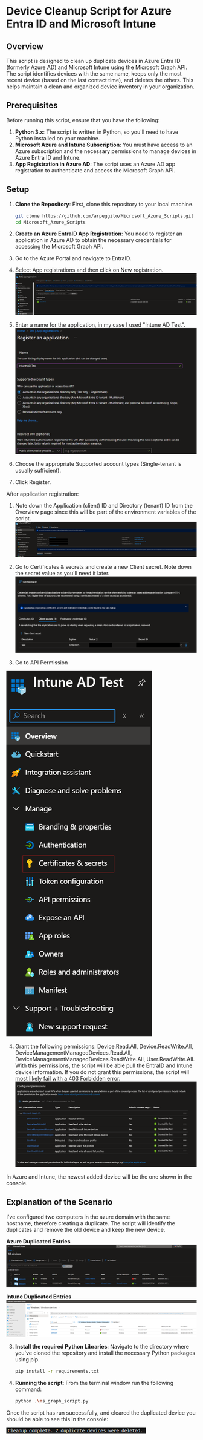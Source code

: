# Device Cleanup Script for Azure Entra ID and Microsoft Intune

## Overview

This script is designed to clean up duplicate devices in Azure Entra ID (formerly Azure AD) and Microsoft Intune using the Microsoft Graph API. The script identifies devices with the same name, keeps only the most recent device (based on the last contact time), and deletes the others. This helps maintain a clean and organized device inventory in your organization.


## Prerequisites

Before running this script, ensure that you have the following:

1. **Python 3.x**: The script is written in Python, so you'll need to have Python installed on your machine.
2. **Microsoft Azure and Intune Subscription**: You must have access to an Azure subscription and the necessary permissions to manage devices in Azure Entra ID and Intune.
3. **App Registration in Azure AD**: The script uses an Azure AD app registration to authenticate and access the Microsoft Graph API.

## Setup

1. **Clone the Repository**: First, clone this repository to your local machine.
    ```bash
    git clone https://github.com/arpeggito/Microsoft_Azure_Scripts.git
    cd Microsoft_Azure_Scripts

2. **Create an Azure EntraID App Registration**: You need to register an application in Azure AD to obtain the necessary credentials for accessing the Microsoft Graph API.

1. Go to the Azure Portal and navigate to EntraID.
2. Select App registrations and then click on New registration.
![alt text](App_registrations.png)

3. Enter a name for the application, in my case I used "Intune AD Test".
![alt text](Application_name.png)

4. Choose the appropriate Supported account types (Single-tenant is usually sufficient).
5. Click Register.

After application registration:
1. Note down the Application (client) ID and Directory (tenant) ID from the Overview page since this will be part of the environment variables of the script.
![alt text](intune_info.png) 

2. Go to Certificates & secrets and create a new Client secret. Note down the secret value as you'll need it later.
![alt text](Certificate_and_secrets.png)

3. Go to API Permission

![alt text](API_permission.png)

4. Grant the following permissions: Device.Read.All, Device.ReadWrite.All, DeviceManagementManagedDevices.Read.All, DeviceManagementManagedDevices.ReadWrite.All, 
User.ReadWrite.All. With this permissions, the script will be able pull the EntraID and Intune device information. If you do not grant this permissions, the script will most likely fail with a 403 Forbidden error.
![alt text](Configured_permissions.png)

In Azure and Intune, the newest added device will be the one shown in the console.
## Explanation of the Scenario

I've configured two computers in the azure domain with the same hostname, therefore creating a duplicate. The script will identify the duplicates and remove the old device and keep the new device.

**Azure Duplicated Entries**
![alt text](Entra_ID_Duplicated.png)

**Intune Duplicated Entries**
![alt text](Intune_duplicated_entries.png)

3. **Install the required Python Libraries**: Navigate to the directory where you've cloned the repository and install the necessary Python packages using pip.
    ```bash
    pip install -r requirements.txt

4. **Running the script**: From the terminal window run the following command:

    ```bash
    python .\ms_graph_script.py

Once the script has run successfully, and cleared the duplicated device you should be able to see this in the console:

![alt text](<script_output.png>)